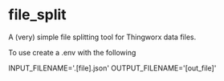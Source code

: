 # file_split
A (very) simple file splitting tool for Thingworx data files.

To use create a .env with the following 

INPUT_FILENAME='.[file].json'
OUTPUT_FILENAME='[out_file]'
